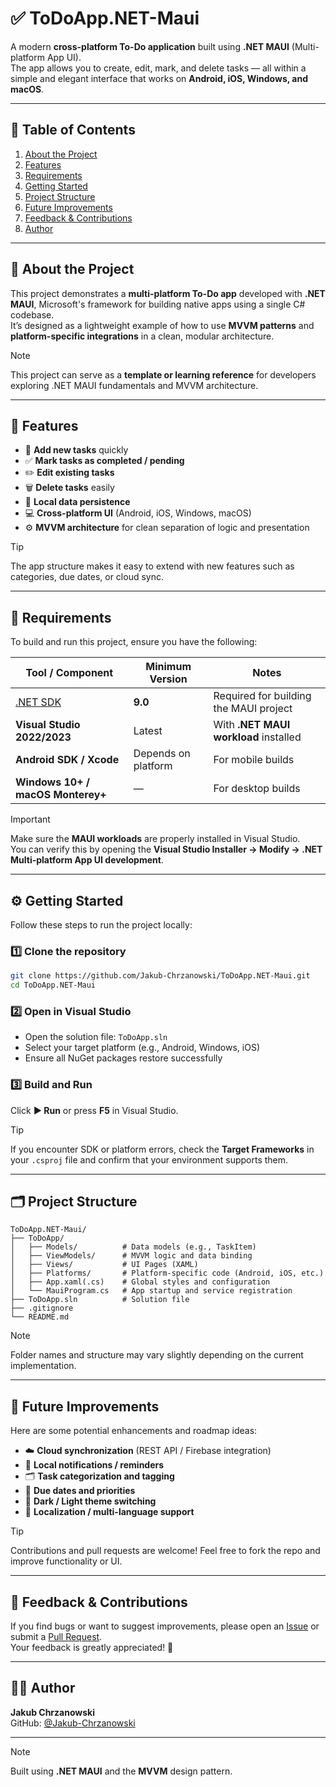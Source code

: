 # ✅ ToDoApp.NET-Maui

A modern **cross-platform To-Do application** built using **.NET MAUI** (Multi-platform App UI).  
The app allows you to create, edit, mark, and delete tasks — all within a simple and elegant interface that works on **Android, iOS, Windows, and macOS**.

---

## 🧭 Table of Contents

1. [About the Project](#about-the-project)  
2. [Features](#features)  
3. [Requirements](#requirements)  
4. [Getting Started](#getting-started)  
5. [Project Structure](#project-structure)  
6. [Future Improvements](#future-improvements)  
7. [Feedback & Contributions](#feedback--contributions)  
8. [Author](#author)

---

## 🧩 About the Project

This project demonstrates a **multi-platform To-Do app** developed with **.NET MAUI**, Microsoft's framework for building native apps using a single C# codebase.  
It’s designed as a lightweight example of how to use **MVVM patterns** and **platform-specific integrations** in a clean, modular architecture.

> [!NOTE]  
> This project can serve as a **template or learning reference** for developers exploring .NET MAUI fundamentals and MVVM architecture.

---

## 🚀 Features

- 📝 **Add new tasks** quickly  
- ✅ **Mark tasks as completed / pending**  
- ✏️ **Edit existing tasks**  
- 🗑️ **Delete tasks** easily  
- 💾 **Local data persistence**  
- 💻 **Cross-platform UI** (Android, iOS, Windows, macOS)  
- ⚙️ **MVVM architecture** for clean separation of logic and presentation  

> [!TIP]  
> The app structure makes it easy to extend with new features such as categories, due dates, or cloud sync.

---

## 🧰 Requirements

To build and run this project, ensure you have the following:

| Tool / Component | Minimum Version | Notes |
|------------------|-----------------|-------|
| [.NET SDK](https://dotnet.microsoft.com/en-us/download) | **9.0** | Required for building the MAUI project |
| **Visual Studio 2022/2023** | Latest | With **.NET MAUI workload** installed |
| **Android SDK / Xcode** | Depends on platform | For mobile builds |
| **Windows 10+ / macOS Monterey+** | — | For desktop builds |

> [!IMPORTANT]  
> Make sure the **MAUI workloads** are properly installed in Visual Studio.  
> You can verify this by opening the **Visual Studio Installer → Modify → .NET Multi-platform App UI development**.

---

## ⚙️ Getting Started

Follow these steps to run the project locally:

### 1️⃣ Clone the repository

```bash
git clone https://github.com/Jakub-Chrzanowski/ToDoApp.NET-Maui.git
cd ToDoApp.NET-Maui
```

### 2️⃣ Open in Visual Studio

- Open the solution file: `ToDoApp.sln`  
- Select your target platform (e.g., Android, Windows, iOS)  
- Ensure all NuGet packages restore successfully

### 3️⃣ Build and Run

Click **▶ Run** or press **F5** in Visual Studio.

> [!TIP]  
> If you encounter SDK or platform errors, check the **Target Frameworks** in your `.csproj` file and confirm that your environment supports them.

---

## 🗂️ Project Structure

```
ToDoApp.NET-Maui/
├── ToDoApp/
│   ├── Models/          # Data models (e.g., TaskItem)
│   ├── ViewModels/      # MVVM logic and data binding
│   ├── Views/           # UI Pages (XAML)
│   ├── Platforms/       # Platform-specific code (Android, iOS, etc.)
│   ├── App.xaml(.cs)    # Global styles and configuration
│   └── MauiProgram.cs   # App startup and service registration
├── ToDoApp.sln          # Solution file
├── .gitignore
└── README.md
```

> [!NOTE]  
> Folder names and structure may vary slightly depending on the current implementation.

---

## 🔮 Future Improvements

Here are some potential enhancements and roadmap ideas:

- ☁️ **Cloud synchronization** (REST API / Firebase integration)  
- 🔔 **Local notifications / reminders**  
- 🗂️ **Task categorization and tagging**  
- 📅 **Due dates and priorities**  
- 🌙 **Dark / Light theme switching**  
- 🧩 **Localization / multi-language support**

> [!TIP]  
> Contributions and pull requests are welcome! Feel free to fork the repo and improve functionality or UI.

---

## 💬 Feedback & Contributions

If you find bugs or want to suggest improvements, please open an [Issue](../../issues) or submit a [Pull Request](../../pulls).  
Your feedback is greatly appreciated! 🙌

---

## 👨‍💻 Author

**Jakub Chrzanowski**  
GitHub: [@Jakub-Chrzanowski](https://github.com/Jakub-Chrzanowski)

---

> [!NOTE]  
> Built using **.NET MAUI** and the **MVVM** design pattern.
